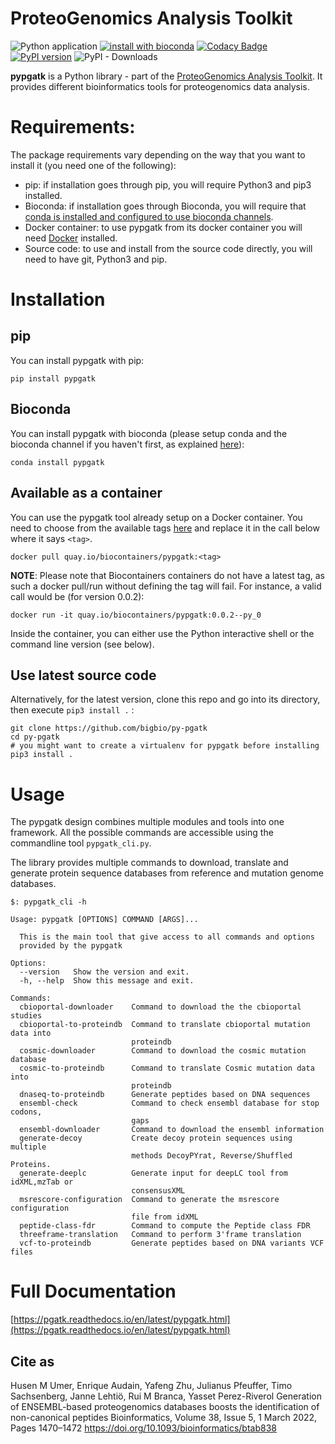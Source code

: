 # ProteoGenomics Analysis Toolkit


![Python application](https://github.com/bigbio/py-pgatk/workflows/Python%20application/badge.svg)
[![install with bioconda](https://img.shields.io/badge/install%20with-bioconda-brightgreen.svg?style=flat)](http://bioconda.github.io/recipes/pypgatk/README.html)
[![Codacy Badge](https://app.codacy.com/project/badge/Grade/f6d030fd7d69413987f7265a01193324)](https://www.codacy.com/gh/bigbio/py-pgatk/dashboard?utm_source=github.com&amp;utm_medium=referral&amp;utm_content=bigbio/py-pgatk&amp;utm_campaign=Badge_Grade)
[![PyPI version](https://badge.fury.io/py/pypgatk.svg)](https://badge.fury.io/py/pypgatk)
![PyPI - Downloads](https://img.shields.io/pypi/dm/pypgatk)

**pypgatk** is a Python library - part of the [ProteoGenomics Analysis Toolkit](https://pgatk.readthedocs.io/en/latest). It provides different bioinformatics tools for proteogenomics data analysis.

# Requirements:

The package requirements vary depending on the way that you want to install it (you need one of the following):

- pip: if installation goes through pip, you will require Python3 and pip3 installed.
- Bioconda: if installation goes through Bioconda, you will require that [conda is installed and configured to use bioconda channels](https://bioconda.github.io/user/index.html).
- Docker container: to use pypgatk from its docker container you will need [Docker](https://docs.docker.com/install/) installed.
- Source code: to use and install from the source code directly, you will need to have git, Python3 and pip.

# Installation

## pip

You can install pypgatk with pip:

```
pip install pypgatk
```

## Bioconda

You can install pypgatk with bioconda (please setup conda and the bioconda channel if you haven't first, as explained [here](https://bioconda.github.io/user/index.html)):

```
conda install pypgatk
```

## Available as a container

You can use the pypgatk tool already setup on a Docker container. You need to choose from the available tags [here](https://quay.io/repository/biocontainers/pypgatk?tab=tags) and replace it in the call below where it says `<tag>`.

```
docker pull quay.io/biocontainers/pypgatk:<tag>
```

**NOTE**: Please note that Biocontainers containers do not have a latest tag, as such a docker pull/run without defining the tag will fail. For instance, a valid call would be (for version 0.0.2):

```
docker run -it quay.io/biocontainers/pypgatk:0.0.2--py_0
```

Inside the container, you can either use the Python interactive shell or the command line version (see below).


## Use latest source code

Alternatively, for the latest version, clone this repo and go into its directory, then execute `pip3 install .` :

```
git clone https://github.com/bigbio/py-pgatk
cd py-pgatk
# you might want to create a virtualenv for pypgatk before installing
pip3 install .
```

# Usage

The pypgatk design combines multiple modules and tools into one framework. All the possible commands are accessible using the commandline tool `pypgatk_cli.py`.

The library provides multiple commands to download, translate and generate protein sequence databases from reference and mutation genome databases.

```
$: pypgatk_cli -h

Usage: pypgatk [OPTIONS] COMMAND [ARGS]...

  This is the main tool that give access to all commands and options
  provided by the pypgatk

Options:
  --version   Show the version and exit.
  -h, --help  Show this message and exit.

Commands:
  cbioportal-downloader    Command to download the the cbioportal studies
  cbioportal-to-proteindb  Command to translate cbioportal mutation data into
                           proteindb
  cosmic-downloader        Command to download the cosmic mutation database
  cosmic-to-proteindb      Command to translate Cosmic mutation data into
                           proteindb
  dnaseq-to-proteindb      Generate peptides based on DNA sequences
  ensembl-check            Command to check ensembl database for stop codons,
                           gaps
  ensembl-downloader       Command to download the ensembl information
  generate-decoy           Create decoy protein sequences using multiple
                           methods DecoyPYrat, Reverse/Shuffled Proteins.
  generate-deeplc          Generate input for deepLC tool from idXML,mzTab or
                           consensusXML
  msrescore-configuration  Command to generate the msrescore configuration
                           file from idXML
  peptide-class-fdr        Command to compute the Peptide class FDR
  threeframe-translation   Command to perform 3'frame translation
  vcf-to-proteindb         Generate peptides based on DNA variants VCF files

```

# Full Documentation

[https://pgatk.readthedocs.io/en/latest/pypgatk.html](https://pgatk.readthedocs.io/en/latest/pypgatk.html)

## Cite as
Husen M Umer, Enrique Audain, Yafeng Zhu, Julianus Pfeuffer, Timo Sachsenberg, Janne Lehtiö, Rui M Branca, Yasset Perez-Riverol
Generation of ENSEMBL-based proteogenomics databases boosts the identification of non-canonical peptides
Bioinformatics, Volume 38, Issue 5, 1 March 2022, Pages 1470–1472
https://doi.org/10.1093/bioinformatics/btab838

